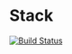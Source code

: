 # Stack
[![Build Status](https://travis-ci.com/Vikul99/Stack.svg?branch=master)](https://travis-ci.com/Vikul99/Stack)
